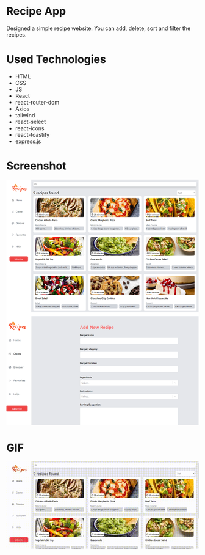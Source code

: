# Recipe App
Designed a simple recipe website. You can add, delete, sort and filter the recipes.

# Used Technologies
- HTML
- CSS
- JS
- React
- react-router-dom
- Axios
- tailwind
- react-select
- react-icons
- react-toastify
- express.js

# Screenshot

![](/frontend/public/images/recipes.png)

# GIF

![](/frontend/public/images/recipe.gif) 



